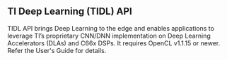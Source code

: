 TI Deep Learning (TIDL) API
---------------------------

TIDL API brings Deep Learning to the edge and enables applications to leverage TI’s proprietary CNN/DNN implementation on Deep Learning Accelerators (DLAs) and C66x DSPs.  It requires OpenCL v1.1.15 or newer. Refer the User's Guide for details.
